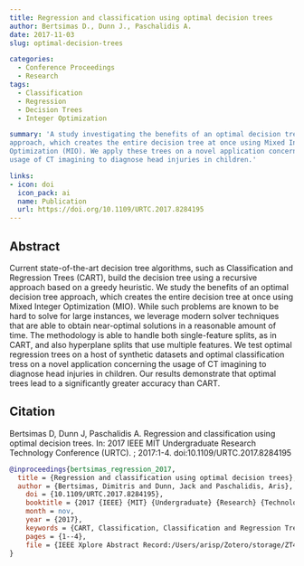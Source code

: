 ```yaml
---
title: Regression and classification using optimal decision trees
author: Bertsimas D., Dunn J., Paschalidis A.
date: 2017-11-03
slug: optimal-decision-trees

categories:
  - Conference Proceedings
  - Research
tags:
  - Classification
  - Regression
  - Decision Trees
  - Integer Optimization

summary: 'A study investigating the benefits of an optimal decision tree
approach, which creates the entire decision tree at once using Mixed Integer
Optimization (MIO). We apply these trees on a novel application concerning the
usage of CT imagining to diagnose head injuries in children.'

links:
- icon: doi
  icon_pack: ai
  name: Publication
  url: https://doi.org/10.1109/URTC.2017.8284195
---
```


## Abstract

Current state-of-the-art decision tree algorithms, such as Classification and
Regression Trees (CART), build the decision tree using a recursive approach
based on a greedy heuristic. We study the benefits of an optimal decision tree
approach, which creates the entire decision tree at once using Mixed Integer
Optimization (MIO). While such problems are known to be hard to solve for large
instances, we leverage modern solver techniques that are able to obtain
near-optimal solutions in a reasonable amount of time. The methodology is able
to handle both single-feature splits, as in CART, and also hyperplane splits
that use multiple features. We test optimal regression trees on a host of
synthetic datasets and optimal classification tress on a novel application
concerning the usage of CT imagining to diagnose head injuries in children. Our
results demonstrate that optimal trees lead to a significantly greater accuracy
than CART.

## Citation

Bertsimas D, Dunn J, Paschalidis A. Regression and classification using optimal
decision trees. In: 2017 IEEE MIT Undergraduate Research Technology Conference
(URTC). ; 2017:1-4. doi:10.1109/URTC.2017.8284195

```bibtex
@inproceedings{bertsimas_regression_2017,
  title = {Regression and classification using optimal decision trees},
  author = {Bertsimas, Dimitris and Dunn, Jack and Paschalidis, Aris},
	doi = {10.1109/URTC.2017.8284195},
	booktitle = {2017 {IEEE} {MIT} {Undergraduate} {Research} {Technology} {Conference} ({URTC})},
	month = nov,
	year = {2017},
	keywords = {CART, Classification, Classification and Regression Trees, Complexity theory, Data models, decision trees, Decision trees, injuries, Integer Optimization, integer programming, Measurement uncertainty, medical diagnostic computing, Mixed Integer Optimization, optimal decision tree approach, Optimized production technology, pattern classification, recursive approach, Regression, regression analysis, Regression tree analysis, Training},
	pages = {1--4},
	file = {IEEE Xplore Abstract Record:/Users/arisp/Zotero/storage/ZT4HMWL5/8284195.html:text/html}
}
```
